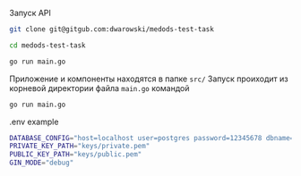 Запуск API
```bash
git clone git@gitgub.com:dwarowski/medods-test-task

cd medods-test-task

go run main.go
```

Приложение и компоненты находятся в папке ``src/`` 
Запуск проиходит из корневой директории файла ``main.go`` 
командой 
```bash
go run main.go
```

.env example 
```bash
DATABASE_CONFIG="host=localhost user=postgres password=12345678 dbname=postgres port=5433 sslmode=disable"
PRIVATE_KEY_PATH="keys/private.pem"
PUBLIC_KEY_PATH="keys/public.pem"
GIN_MODE="debug"
```